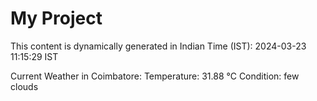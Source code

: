 # My Project

This content is dynamically generated in Indian Time (IST): 2024-03-23 11:15:29 IST


Current Weather in Coimbatore:
Temperature: 31.88 °C
Condition: few clouds
